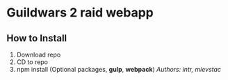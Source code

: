 # Guildwars 2 raid webapp
## How to Install
1) Download repo
2) CD to repo
3) npm install
(Optional packages, **gulp**, **webpack**)
*Authors: intr, mievstac*
